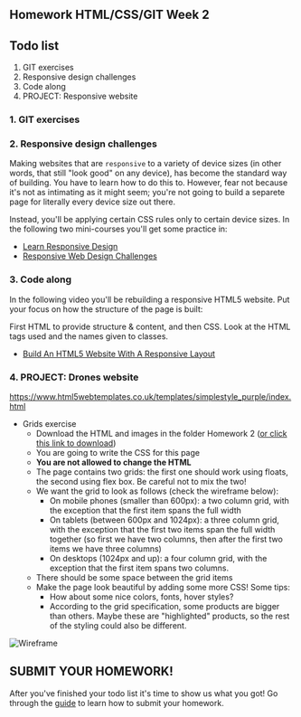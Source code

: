## Homework HTML/CSS/GIT Week 2

## Todo list

1. GIT exercises
2. Responsive design challenges
3. Code along
4. PROJECT: Responsive website

### 1. GIT exercises

### 2. Responsive design challenges

Making websites that are `responsive` to a variety of device sizes (in other words, that still "look good" on any device), has become the standard way of building. You have to learn how to do this to. However, fear not because it's not as intimating as it might seem; you're not going to build a separete page for literally every device size out there.

Instead, you'll be applying certain CSS rules only to certain device sizes. In the following two mini-courses you'll get some practice in:

-   [Learn Responsive Design](https://www.codecademy.com/learn/learn-responsive-design)
-   [Responsive Web Design Challenges](https://learn.freecodecamp.org/responsive-web-design/responsive-web-design-principles/)

### 3. Code along

In the following video you'll be rebuilding a responsive HTML5 website. Put your focus on how the structure of the page is built:

First HTML to provide structure & content, and then CSS. Look at the HTML tags used and the names given to classes.

-   [Build An HTML5 Website With A Responsive Layout](https://www.youtube.com/watch?v=Wm6CUkswsNw)

### 4. PROJECT: Drones website

https://www.html5webtemplates.co.uk/templates/simplestyle_purple/index.html

-   Grids exercise
    -   Download the HTML and images in the folder Homework 2 ([or click this link to download](https://minhaskamal.github.io/DownGit/#/home?url=https://github.com/HackYourFuture/HTML-CSS/tree/master/Week2/homework2))
    -   You are going to write the CSS for this page
    -   **You are not allowed to change the HTML**
    -   The page contains two grids: the first one should work using floats, the second using flex box. Be careful not to mix the two!
    -   We want the grid to look as follows (check the wireframe below):
        -   On mobile phones (smaller than 600px): a two column grid, with the exception that the first item spans the full width
        -   On tablets (between 600px and 1024px): a three column grid, with the exception that the first two items span the full width together (so first we have two columns, then after the first two items we have three columns)
        -   On desktops (1024px and up): a four column grid, with the exception that the first item spans two columns.
    -   There should be some space between the grid items
    -   Make the page look beautiful by adding some more CSS! Some tips:
        -   How about some nice colors, fonts, hover styles?
        -   According to the grid specification, some products are bigger than others. Maybe these are "highlighted" products, so the rest of the styling could also be different.

![Wireframe](assets/wireframe.png)

## SUBMIT YOUR HOMEWORK!

After you've finished your todo list it's time to show us what you got! Go through the [guide](../hand-in-homework-guide.md) to learn how to submit your homework.
